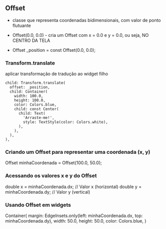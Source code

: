 ## Offset

  - classe que representa coordenadas bidimensionais, com valor de ponto flutuante
  - Offset(0.0, 0.0) - cria um Offset com x = 0.0 e y = 0.0, ou seja, NO CENTRO DA TELA

  - Offset _position = const Offset(0.0, 0.0);


### Transform.translate
  aplicar transformação de tradução ao widget filho

    child: Transform.translate(
      offset: _position,
      child: Container(
        width: 100.0,
        height: 100.0,
        color: Colors.blue,
        child: const Center(
          child: Text(
            'Arraste-me!',
            style: TextStyle(color: Colors.white),
          ),
        ),
      ),
    ),



### Criando um Offset para representar uma coordenada (x, y)
  Offset minhaCoordenada = Offset(100.0, 50.0);

### Acessando os valores x e y do Offset
  double x = minhaCoordenada.dx; // Valor x (horizontal)
  double y = minhaCoordenada.dy; // Valor y (vertical)

### Usando Offset em widgets
  Container(
    margin: EdgeInsets.only(left: minhaCoordenada.dx, top: minhaCoordenada.dy),
    width: 50.0,
    height: 50.0,
    color: Colors.blue,
  )

